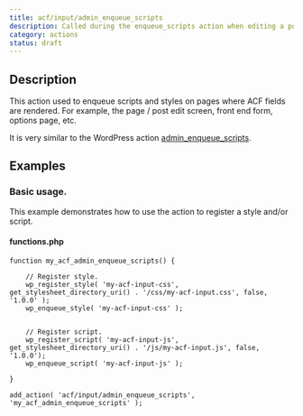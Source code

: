 ```yaml
---
title: acf/input/admin_enqueue_scripts
description: Called during the enqueue_scripts action when editing a post.
category: actions
status: draft
---
```


## Description
This action used to enqueue scripts and styles on pages where ACF fields are rendered. For example, the page / post edit screen, front end form, options page, etc.

It is very similar to the WordPress action [admin_enqueue_scripts](https://codex.wordpress.org/Plugin_API/Action_Reference/admin_enqueue_scripts).

## Examples

### Basic usage.
This example demonstrates how to use the action to register a style and/or script.

#### functions.php
```
function my_acf_admin_enqueue_scripts() {
    
    // Register style.
    wp_register_style( 'my-acf-input-css', get_stylesheet_directory_uri() . '/css/my-acf-input.css', false, '1.0.0' );
    wp_enqueue_style( 'my-acf-input-css' );
    
    
    // Register script.
    wp_register_script( 'my-acf-input-js', get_stylesheet_directory_uri() . '/js/my-acf-input.js', false, '1.0.0');
    wp_enqueue_script( 'my-acf-input-js' );
    
}

add_action( 'acf/input/admin_enqueue_scripts', 'my_acf_admin_enqueue_scripts' );
```
